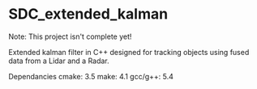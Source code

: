 # SDC_extended_kalman
Note: This project isn't complete yet!

Extended kalman filter in C++ designed for tracking objects using fused data from a Lidar and a Radar. 

Dependancies
cmake: 3.5
make: 4.1
gcc/g++: 5.4

